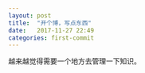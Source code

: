 ```yaml
---
layout: post
title:  "开个博，写点东西"
date:   2017-11-27 22:49
categories: first-commit
---
```


越来越觉得需要一个地方去管理一下知识。
